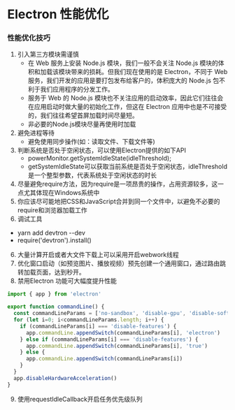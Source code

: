 # Electron 性能优化

<!-- powerMonitor 模块 -->

### 性能优化技巧

1. 引入第三方模块需谨慎
   - 在 Web 服务上安装 Node.js 模块，我们一般不会关注 Node.js 模块的体积和加载该模块带来的损耗。但我们现在使用的是 Electron，不同于 Web 服务，我们开发的应用是要打包发布给客户的，体积庞大的 Node.js 包不利于我们应用程序的分发工作。
   - 服务于 Web 的 Node.js 模块也不关注应用的启动效率，因此它们往往会在应用启动时做大量的初始化工作，但这在 Electron 应用中也是不可接受的，我们往往希望首屏加载时间尽量短。
   - 非必要的Node.js模块尽量再使用时加载
2. 避免进程等待
   - 避免使用同步操作(如：读取文件、下载文件等)
3. 判断系统是否处于空闲状态，可以使用Electron提供的如下API
   - powerMonitor.getSystemIdleState(idleThreshold);
   - getSystemIdleState可以获取当前系统是否处于空闲状态，idleThreshold是一个整型参数，代表系统处于空闲状态的时长
4. 尽量避免require方法，因为require是一项昂贵的操作，占用资源较多，这一点尤其体现在Windows系统中
5. 你应该尽可能地把CSS和JavaScript合并到同一个文件中，以避免不必要的require和浏览器加载工作
6. 调试工具
  - yarn add devtron --dev
  - require('devtron').install()
6. 大量计算开启或者大文件下载上可以采用开启webwork线程
7. 优化窗口启动（如预览图片、播放视频）预先创建一个通用窗口，通过路由跳转加载页面，达到秒开。
8. 禁用Electron 功能可大幅度提升性能
```js
import { app } from 'electron'

export function commandLine() {
  const commandLineParams = ['no-sandbox', 'disable-gpu', 'disable-software-rasterizer', 'disable-gpu-compositing', 'disable-gpu-rasterization',  'disable-gpu-sandbox', '--no-sandbox', 'disable-features', 'disable-password-generation', 'process-per-site', 'disable-crash-handler', 'disable-breakpad', 'disable-glsl-translator', 'disable-java', 'disable-speech-api', 'disable-voice-input', 'disable-sync', 'disable-app-window-cycling', 'disable-client-side-phishing-detection', 'disable-cloud-import', 'disable-datasaver-prompt', 'disable-demo-mode', 'disable-device-discovery-notifications', 'disable-logging', 'disable-network-portal-notification', 'ignore-certificate-errors', 'in-process-gpu'];
  for (let i=0; i<commandLineParams.length; i++) {
    if (commandLineParams[i] === 'disable-features') {
      app.commandLine.appendSwitch(commandLineParams[i], 'electron')
    } else if (commandLineParams[i] === 'disable-features') {
      app.commandLine.appendSwitch(commandLineParams[i], 'true')
    } else {
      app.commandLine.appendSwitch(commandLineParams[i])
    }
  }
  app.disableHardwareAcceleration()
}
```
9. 使用requestIdleCallback开启任务优先级队列 
